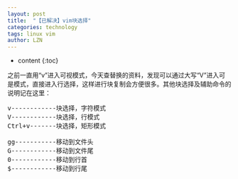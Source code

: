 ```yaml
---
layout: post
title:  "【已解决】vim块选择" 
categories: technology
tags: linux vim
author: LZN
---
```


* content
{:toc}

之前一直用“v”进入可视模式，今天查替换的资料，发现可以通过大写“V”进入可是模式，直接进入行选择，这样进行块复制会方便很多。其他块选择及辅助命令的说明记在这里：
<pre>v------------块选择，字符模式
V------------块选择，行模式
Ctrl+v-------块选择，矩形模式

gg-----------移动到文件头
G------------移动到文件尾
0------------移动到行首
$------------移动到行尾</pre>
